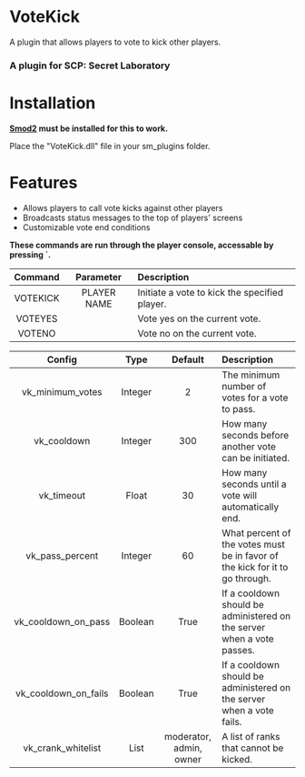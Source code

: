 # VoteKick

A plugin that allows players to vote to kick other players.

### A plugin for SCP: Secret Laboratory

# Installation

**[Smod2](https://github.com/Grover-c13/Smod2) must be installed for this to work.**

Place the "VoteKick.dll" file in your sm_plugins folder.

# Features
- Allows players to call vote kicks against other players
- Broadcasts status messages to the top of players' screens
- Customizable vote end conditions

**These commands are run through the player console, accessable by pressing `.**

| Command        |  Parameter          | Description  |
| :-------------: | :-----:|:-----|
| VOTEKICK | PLAYER NAME | Initiate a vote to kick the specified player.  |
| VOTEYES | | Vote yes on the current vote. |
| VOTENO | | Vote no on the current vote. |

| Config        | Type | Default          | Description  |
| :-------------: |:----:|:-----:|:-----|
| vk_minimum_votes | Integer | 2 | The minimum number of votes for a vote to pass.  |
| vk_cooldown | Integer | 300 | How many seconds before another vote can be initiated. |
| vk_timeout | Float | 30 | How many seconds until a vote will automatically end. |
| vk_pass_percent | Integer | 60 | What percent of the votes must be in favor of the kick for it to go through. |
| vk_cooldown_on_pass | Boolean | True | If a cooldown should be administered on the server when a vote passes. |
| vk_cooldown_on_fails | Boolean | True | If a cooldown should be administered on the server when a vote fails. |
| vk_crank_whitelist | List |moderator, admin, owner | A list of ranks that cannot be kicked. |
